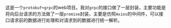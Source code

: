这是一个`protobuf+grpc`的web项目。我对`grpc`的接口做了一层封装，主要功能是将向后台请求的方法做了一层`promise`封装，主要是仿照`Axios`的中间件，可以接口请求前的数据进行处理和对请求到的数据进行统一解析。